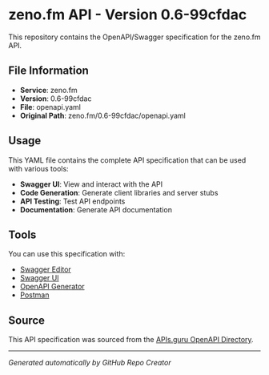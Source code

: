 # zeno.fm API - Version 0.6-99cfdac

This repository contains the OpenAPI/Swagger specification for the zeno.fm API.

## File Information

- **Service**: zeno.fm
- **Version**: 0.6-99cfdac
- **File**: openapi.yaml
- **Original Path**: zeno.fm/0.6-99cfdac/openapi.yaml

## Usage

This YAML file contains the complete API specification that can be used with various tools:

- **Swagger UI**: View and interact with the API
- **Code Generation**: Generate client libraries and server stubs
- **API Testing**: Test API endpoints
- **Documentation**: Generate API documentation

## Tools

You can use this specification with:

- [Swagger Editor](https://editor.swagger.io/)
- [Swagger UI](https://swagger.io/tools/swagger-ui/)
- [OpenAPI Generator](https://openapi-generator.tech/)
- [Postman](https://www.postman.com/)

## Source

This API specification was sourced from the [APIs.guru OpenAPI Directory](https://github.com/APIs-guru/openapi-directory).

---

*Generated automatically by GitHub Repo Creator*

